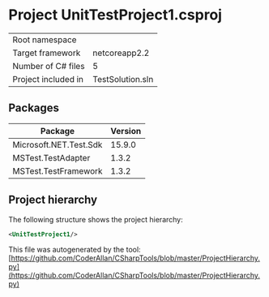# Project UnitTestProject1.csproj

| | |
|-|-|
|Root namespace||
|Target framework| netcoreapp2.2|
|Number of C# files|5|
|Project included in|TestSolution.sln|

## Packages

|Package|Version|
|-|-|
|Microsoft.NET.Test.Sdk|15.9.0|
|MSTest.TestAdapter|1.3.2|
|MSTest.TestFramework|1.3.2|

## Project hierarchy

The following structure shows the project hierarchy:

```xml
<UnitTestProject1/>
```

This file was autogenerated by the tool: [https://github.com/CoderAllan/CSharpTools/blob/master/ProjectHierarchy.py](https://github.com/CoderAllan/CSharpTools/blob/master/ProjectHierarchy.py)